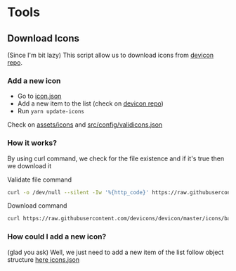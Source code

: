 # Tools

## Download Icons

(Since I'm bit lazy) This script allow us to download icons from [devicon repo](https://github.com/devicons/devicon).

### Add a new icon

* Go to [icon.json](../src/config/icons.json)
* Add a new item to the list (check on [devicon repo](https://github.com/devicons/devicon))
* Run `yarn update-icons`

Check on [assets/icons](../src/assets/icons) and [src/config/validicons.json](../src/config/validicons.json)

### How it works?

By using curl command, we check for the file existence and if it's true then we download it

Validate file command

```bash
curl -o /dev/null --silent -Iw '%{http_code}' https://raw.githubusercontent.com/devicons/devicon/master/icons/yarn/yarn-original.svg
```

Download command

```bash
curl https://raw.githubusercontent.com/devicons/devicon/master/icons/babel/babel-origial.svg > babel.svg
```

### How could I add a new icon?

(glad you ask)
Well, we just need to add a new item of the list follow object structure [here icons.json](../src/config/icons.json)
